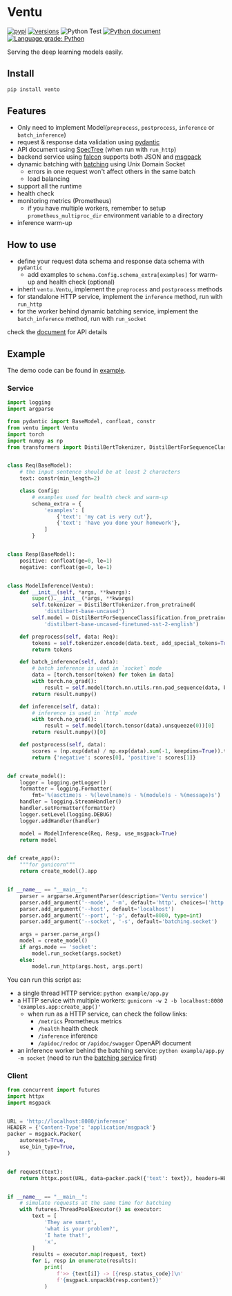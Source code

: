 # Ventu

[![pypi](https://img.shields.io/pypi/v/ventu.svg)](https://pypi.python.org/pypi/ventu)
[![versions](https://img.shields.io/pypi/pyversions/ventu.svg)](https://github.com/zenchars/ventu)
![Python Test](https://github.com/kemingy/ventu/workflows/Python%20package/badge.svg)
[![Python document](https://github.com/kemingy/ventu/workflows/Python%20document/badge.svg)](https://kemingy.github.io/ventu)
[![Language grade: Python](https://img.shields.io/lgtm/grade/python/g/kemingy/ventu.svg?logo=lgtm&logoWidth=18)](https://lgtm.com/projects/g/kemingy/ventu/context:python)

Serving the deep learning models easily.

## Install

```sh
pip install vento
```

## Features

* Only need to implement Model(`preprocess`, `postprocess`, `inference` or `batch_inference`)
* request & response data validation using [pydantic](https://pydantic-docs.helpmanual.io)
* API document using [SpecTree](https://github.com/0b01001001/spectree) (when run with `run_http`)
* backend service using [falcon](falcon.readthedocs.io/) supports both JSON and [msgpack](https://msgpack.org/)
* dynamic batching with [batching](https://github.com/kemingy/batching) using Unix Domain Socket
    * errors in one request won't affect others in the same batch
    * load balancing
* support all the runtime
* health check
* monitoring metrics (Prometheus)
    * if you have multiple workers, remember to setup `prometheus_multiproc_dir` environment variable to a directory
* inference warm-up

## How to use

* define your request data schema and response data schema with `pydantic`
    * add examples to `schema.Config.schema_extra[examples]` for warm-up and health check (optional)
* inherit `ventu.Ventu`, implement the `preprocess` and `postprocess` methods
* for standalone HTTP service, implement the `inference` method, run with `run_http`
* for the worker behind dynamic batching service, implement the `batch_inference` method, run with `run_socket`

check the [document](https://kemingy.github.io/ventu) for API details

## Example

The demo code can be found in [example](example).

### Service

```python
import logging
import argparse

from pydantic import BaseModel, confloat, constr
from ventu import Ventu
import torch
import numpy as np
from transformers import DistilBertTokenizer, DistilBertForSequenceClassification


class Req(BaseModel):
    # the input sentence should be at least 2 characters
    text: constr(min_length=2)

    class Config:
        # examples used for health check and warm-up
        schema_extra = {
            'examples': [
                {'text': 'my cat is very cut'},
                {'text': 'have you done your homework'},
            ]
        }


class Resp(BaseModel):
    positive: confloat(ge=0, le=1)
    negative: confloat(ge=0, le=1)


class ModelInference(Ventu):
    def __init__(self, *args, **kwargs):
        super().__init__(*args, **kwargs)
        self.tokenizer = DistilBertTokenizer.from_pretrained(
            'distilbert-base-uncased')
        self.model = DistilBertForSequenceClassification.from_pretrained(
            'distilbert-base-uncased-finetuned-sst-2-english')

    def preprocess(self, data: Req):
        tokens = self.tokenizer.encode(data.text, add_special_tokens=True)
        return tokens

    def batch_inference(self, data):
        # batch inference is used in `socket` mode
        data = [torch.tensor(token) for token in data]
        with torch.no_grad():
            result = self.model(torch.nn.utils.rnn.pad_sequence(data, batch_first=True))[0]
        return result.numpy()

    def inference(self, data):
        # inference is used in `http` mode
        with torch.no_grad():
            result = self.model(torch.tensor(data).unsqueeze(0))[0]
        return result.numpy()[0]

    def postprocess(self, data):
        scores = (np.exp(data) / np.exp(data).sum(-1, keepdims=True)).tolist()
        return {'negative': scores[0], 'positive': scores[1]}


def create_model():
    logger = logging.getLogger()
    formatter = logging.Formatter(
        fmt='%(asctime)s - %(levelname)s - %(module)s - %(message)s')
    handler = logging.StreamHandler()
    handler.setFormatter(formatter)
    logger.setLevel(logging.DEBUG)
    logger.addHandler(handler)

    model = ModelInference(Req, Resp, use_msgpack=True)
    return model


def create_app():
    """for gunicorn"""
    return create_model().app


if __name__ == "__main__":
    parser = argparse.ArgumentParser(description='Ventu service')
    parser.add_argument('--mode', '-m', default='http', choices=('http', 'socket'))
    parser.add_argument('--host', default='localhost')
    parser.add_argument('--port', '-p', default=8080, type=int)
    parser.add_argument('--socket', '-s', default='batching.socket')

    args = parser.parse_args()
    model = create_model()
    if args.mode == 'socket':
        model.run_socket(args.socket)
    else:
        model.run_http(args.host, args.port)
```

You can run this script as:

* a single thread HTTP service: `python example/app.py`
* a HTTP service with multiple workers: `gunicorn -w 2 -b localhost:8080 'examples.app:create_app()'`
    * when run as a HTTP service, can check the follow links:
        * `/metrics` Prometheus metrics
        * `/health` health check
        * `/inference` inference
        * `/apidoc/redoc` or `/apidoc/swagger` OpenAPI document
* an inference worker behind the batching service: `python example/app.py -m socket` (need to run the [batching service](https://github.com/kemingy/batching) first)

### Client

```python
from concurrent import futures
import httpx
import msgpack


URL = 'http://localhost:8080/inference'
HEADER = {'Content-Type': 'application/msgpack'}
packer = msgpack.Packer(
    autoreset=True,
    use_bin_type=True,
)


def request(text):
    return httpx.post(URL, data=packer.pack({'text': text}), headers=HEADER)


if __name__ == "__main__":
    # simulate requests at the same time for batching
    with futures.ThreadPoolExecutor() as executor:
        text = [
            'They are smart',
            'what is your problem?',
            'I hate that!',
            'x',
        ]
        results = executor.map(request, text)
        for i, resp in enumerate(results):
            print(
                f'>> {text[i]} -> [{resp.status_code}]\n'
                f'{msgpack.unpackb(resp.content)}'
            )
```
